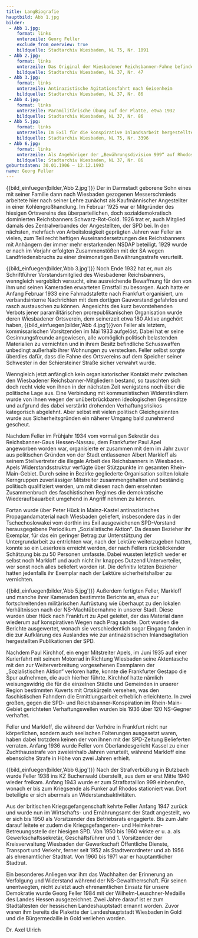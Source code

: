 ```yaml
---
title: LangBiografie
hauptbild: Abb 1.jpg
bilder:
 - Abb 1.jpg:
    format: links
    unterzeile: Georg Feller
    exclude_from_overview: true
    bildquelle: Stadtarchiv Wiesbaden, NL 75, Nr. 1091
 - Abb 2.jpg:
    format: links
    unterzeile: Das Original der Wiesbadener Reichsbanner-Fahne befindet sich heute in der Dauerausstellung unseres Stadtmuseums am Markt. 
    bildquelle: Stadtarchiv Wiesbaden, NL 37, Nr. 47
 - Abb 3.jpg:
    format: links
    unterzeile: Antinazistische Agitationsfahrt nach Geisenheim
    bildquelle: Stadtarchiv Wiesbaden, NL 37, Nr. 86
 - Abb 4.jpg:
    format: links
    unterzeile: Paramilitärische Übung auf der Platte, etwa 1932
    bildquelle: Stadtarchiv Wiesbaden, NL 37, Nr. 86
 - Abb 5.jpg:
    format: links
    unterzeile: Im Exil für die konspirative Inlandsarbeit hergestelltes Parteiorgan der SPD
    bildquelle: Stadtarchiv Wiesbaden, NL 75, Nr. 3396
 - Abb 6.jpg:
    format: links
    unterzeile: Als Angehöriger der „Bewährungsdivision 999“ auf Rhodos, etwa 1944
    bildquelle: Stadtarchiv Wiesbaden, NL 37, Nr. 86
geburtsdaten: 30.01.1906 – 12.12.1993
name: Georg Feller
---
```

{{bild_einfuegen(bilder,'Abb 2.jpg')}}
Der in Darmstadt geborene Sohn eines mit seiner Familie dann nach
Wiesbaden gezogenen Messerschmieds arbeitete hier nach seiner Lehre
zunächst als Kaufmännischer Angestellter in einer Kohlengroßhandlung. Im
Februar 1925 war er Mitgründer des hiesigen Ortsvereins des
überparteilichen, doch sozialdemokratisch dominierten Reichsbanners
Schwarz-Rot-Gold. 1926 trat er, auch Mitglied damals des
Zentralverbandes der Angestellten, der SPD bei. In den nächsten,
mehrfach von Arbeitslosigkeit geprägten Jahren war Feller an vielen, zum
Teil recht heftigen Auseinandersetzungen des Reichsbanners mit Anhängern
der immer mehr erstarkenden NSDAP beteiligt. 1929 wurde er nach im
Vorjahr erfolgten Zusammenstößen mit der SA wegen Landfriedensbruchs zu
einer dreimonatigen Bewährungsstrafe verurteilt.

{{bild_einfuegen(bilder,'Abb 3.jpg')}}
Noch Ende 1932 hat er, nun als Schriftführer Vorstandsmitglied des
Wiesbadener Reichsbanners, wenngleich vergeblich versucht, eine
ausreichende Bewaffnung für den von ihm und seinen Kameraden erwarteten
Ernstfall zu besorgen. Auch hatte er Anfang Februar 1933 eine
Fahrradstafette nach Frankfurt organisiert, um verbandsinterne
Nachrichten mit dem dortigen Gauvorstand gefahrlos und rasch austauschen
zu können. Angesichts des kurz bevorstehenden Verbots jener
paramilitärischen prorepublikanischen Organisation wurde deren
Wiesbadener Ortsverein, dem seinerzeit etwa 180 Aktive angehört haben,
{{bild_einfuegen(bilder,'Abb 4.jpg')}}von Feller als letztem, kommissarischen Vorsitzenden im Mai 1933
aufgelöst. Dabei hat er seine Gesinnungsfreunde angewiesen, alle
womöglich politisch belastenden Materialien zu vernichten und in ihrem
Besitz befindliche Schusswaffen unbedingt außerhalb ihrer Wohnungen zu
verstecken. Feller selbst sorgte überdies dafür, dass die Fahne des
Ortsvereins auf dem Speicher seiner Schwester in der Schiersteiner
Straße sicher verwahrt wurde.

Wenngleich jetzt anfänglich kein organisatorischer Kontakt mehr zwischen
den Wiesbadener Reichsbanner-Mitgliedern bestand, so tauschten sich doch
recht viele von ihnen in der nächsten Zeit wenigstens noch über die
politische Lage aus. Eine Verbindung mit kommunistischen Widerständlern
wurde von ihnen wegen der unüberbrückbaren ideologischen Gegensätze und
aufgrund des dabei verstärkt drohenden Verhaftungsrisikos kategorisch
abgelehnt. Aber selbst mit vielen politisch Gleichgesinnten wurde aus
Sicherheitsgründen ein näherer Umgang bald zunehmend gescheut.

Nachdem Feller im Frühjahr 1934 vom vormaligen Sekretär des
Reichsbanner-Gaus Hessen-Nassau, dem Frankfurter Paul Apel angeworben
worden war, organisierte er zusammen mit dem im Jahr zuvor aus
politischen Gründen von der Stadt entlassenen Albert Markloff als seinem
Stellvertreter die illegale Arbeit des Reichsbanners in Wiesbaden. Apels
Widerstandsstruktur verfügte über Stützpunkte im gesamten
Rhein-Main-Gebiet. Durch seine in Bezirke gegliederte Organisation
sollten lokale Kerngruppen zuverlässiger Mitstreiter zusammengehalten
und beständig politisch qualifiziert werden, um mit diesen nach dem
ersehnten Zusammenbruch des faschistischen Regimes die demokratische
Wiederaufbauarbeit umgehend in Angriff nehmen zu können.

Fortan wurde über Peter Hück in Mainz-Kastel antinazistisches
Propagandamaterial nach Wiesbaden geliefert, insbesondere das in der
Tschechoslowakei vom dorthin ins Exil ausgewichenen SPD-Vorstand
herausgegebene Periodikum „Sozialistische Aktion“. Da dessen Bezieher
ihr Exemplar, für das ein geringer Betrag zur Unterstützung der
Untergrundarbeit zu entrichten war, nach der Lektüre weiterzugeben
hatten, konnte so ein Leserkreis erreicht werden, der nach Fellers
rückblickender Schätzung bis zu 50 Personen umfasste. Dabei wussten
letztlich weder er selbst noch Markloff und auch nicht ihr knappes
Dutzend Unterverteiler, wer sonst noch alles beliefert worden ist. Die
definitiv letzten Bezieher hatten jedenfalls ihr Exemplar nach der
Lektüre sicherheitshalber zu vernichten.

{{bild_einfuegen(bilder,'Abb 5.jpg')}}
Außerdem fertigten Feller, Markloff und manche ihrer Kameraden bestimmte
Berichte an, etwa zur fortschreitenden militärischen Aufrüstung wie
überhaupt zu den lokalen Verhältnissen nach der NS-Machtübernahme in
unserer Stadt. Diese wurden über Hück nach Frankfurt zu Apel geleitet,
der das Material dann wiederum auf konspirativen Wegen nach Prag sandte.
Dort wurden die Berichte ausgewertet, wonach sie verschiedentlich sogar
Eingang fanden in die zur Aufklärung des Auslandes wie zur
antinazistischen Inlandsagitation hergestellten Publikationen der SPD.

Nachdem Paul Kirchhof, ein enger Mitstreiter Apels, im Juni 1935 auf
einer Kurierfahrt mit seinem Motorrad in Richtung Wiesbaden seine
Aktentasche mit den zur Weiterverbreitung vorgesehenen Exemplaren der
„Sozialistischen Aktion“ verloren hatte, konnte die Frankfurter Gestapo
die Spur aufnehmen, die auch hierher führte. Kirchhof hatte nämlich
weisungswidrig die für die einzelnen Städte und Gemeinden in unserer
Region bestimmten Kuverts mit Ortskürzeln versehen, was den
faschistischen Fahndern die Ermittlungsarbeit erheblich erleichterte. In
zwei großen, gegen die SPD- und Reichsbanner-Konspiration im
Rhein-Main-Gebiet gerichteten Verhaftungswellen wurden bis 1936 über 120
NS-Gegner verhaftet.

Feller und Markloff, die während der Verhöre in Frankfurt nicht nur
körperlichen, sondern auch seelischen Folterungen ausgesetzt waren,
haben dabei trotzdem keinen der von ihnen mit der SPD-Zeitung
Belieferten verraten. Anfang 1936 wurde Feller vom Oberlandesgericht
Kassel zu einer Zuchthausstrafe von zweieinhalb Jahren verurteilt,
während Markloff eine ebensolche Strafe in Höhe von zwei Jahren erhielt.

{{bild_einfuegen(bilder,'Abb 6.jpg')}}
Nach der Strafverbüßung in Butzbach wurde Feller 1938 ins KZ Buchenwald
überstellt, aus dem er erst Mitte 1940 wieder freikam. Anfang 1943 wurde
er zum Strafbataillon 999 einberufen, wonach er bis zum Kriegsende als
Funker auf Rhodos stationiert war. Dort beteiligte er sich abermals an
Widerstandsaktivitäten.

Aus der britischen Kriegsgefangenschaft kehrte Feller Anfang 1947 zurück
und wurde nun im Wirtschafts- und Ernährungsamt der Stadt angestellt, wo
er sich bis 1950 als Vorsitzender des Betriebsrats engagierte. Bis zum
Jahr darauf leitete er zudem die Kriegsgefangenen- und
Heimkehrer-Betreuungsstelle der hiesigen SPD. Von 1950 bis 1960 wirkte
er u. a. als Gewerkschaftssekretär, Geschäftsführer und 1. Vorsitzender
der Kreisverwaltung Wiesbaden der Gewerkschaft Öffentliche Dienste,
Transport und Verkehr, ferner seit 1952 als Stadtverordneter und ab 1956
als ehrenamtlicher Stadtrat. Von 1960 bis 1971 war er hauptamtlicher
Stadtrat.

Ein besonderes Anliegen war ihm das Wachhalten der Erinnerung an
Verfolgung und Widerstand während der NS-Gewaltherrschaft. Für seinen
unentwegten, nicht zuletzt auch ehrenamtlichen Einsatz für unsere
Demokratie wurde Georg Feller 1984 mit der Wilhelm-Leuschner-Medaille
des Landes Hessen ausgezeichnet. Zwei Jahre darauf ist er zum
Stadtältesten der hessischen Landeshauptstadt ernannt worden. Zuvor
waren ihm bereits die Plakette der Landeshauptstadt Wiesbaden in Gold
und die Bürgermedaille in Gold verliehen worden.

Dr. Axel Ulrich
